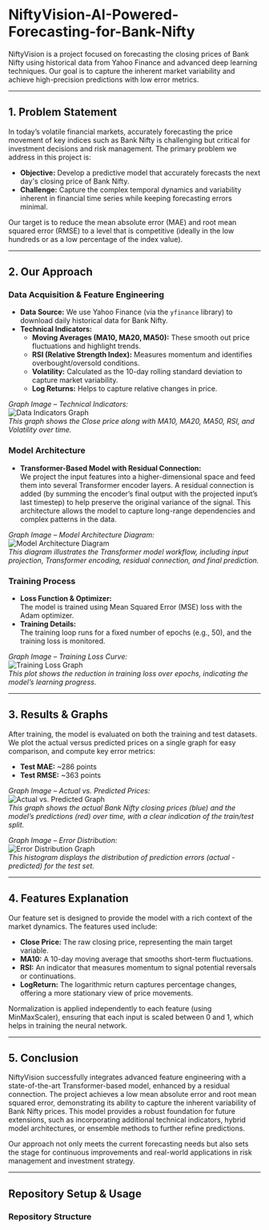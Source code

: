 # NiftyVision-AI-Powered-Forecasting-for-Bank-Nifty

NiftyVision is a project focused on forecasting the closing prices of Bank Nifty using historical data from Yahoo Finance and advanced deep learning techniques. Our goal is to capture the inherent market variability and achieve high-precision predictions with low error metrics.

---

## 1. Problem Statement

In today’s volatile financial markets, accurately forecasting the price movement of key indices such as Bank Nifty is challenging but critical for investment decisions and risk management. The primary problem we address in this project is:

- **Objective:** Develop a predictive model that accurately forecasts the next day's closing price of Bank Nifty.
- **Challenge:** Capture the complex temporal dynamics and variability inherent in financial time series while keeping forecasting errors minimal.

Our target is to reduce the mean absolute error (MAE) and root mean squared error (RMSE) to a level that is competitive (ideally in the low hundreds or as a low percentage of the index value).

---

## 2. Our Approach

### Data Acquisition & Feature Engineering
- **Data Source:** We use Yahoo Finance (via the `yfinance` library) to download daily historical data for Bank Nifty.
- **Technical Indicators:**  
  - **Moving Averages (MA10, MA20, MA50):** These smooth out price fluctuations and highlight trends.  
  - **RSI (Relative Strength Index):** Measures momentum and identifies overbought/oversold conditions.  
  - **Volatility:** Calculated as the 10-day rolling standard deviation to capture market variability.  
  - **Log Returns:** Helps to capture relative changes in price.
  
*Graph Image – Technical Indicators:*  
![Data Indicators Graph](https://your-image-link.com/data_indicators.png)  
_This graph shows the Close price along with MA10, MA20, MA50, RSI, and Volatility over time._

### Model Architecture
- **Transformer-Based Model with Residual Connection:**  
  We project the input features into a higher-dimensional space and feed them into several Transformer encoder layers. A residual connection is added (by summing the encoder’s final output with the projected input’s last timestep) to help preserve the original variance of the signal. This architecture allows the model to capture long-range dependencies and complex patterns in the data.
  
*Graph Image – Model Architecture Diagram:*  
![Model Architecture Diagram](https://your-image-link.com/model_architecture.png)  
_This diagram illustrates the Transformer model workflow, including input projection, Transformer encoding, residual connection, and final prediction._

### Training Process
- **Loss Function & Optimizer:**  
  The model is trained using Mean Squared Error (MSE) loss with the Adam optimizer.
- **Training Details:**  
  The training loop runs for a fixed number of epochs (e.g., 50), and the training loss is monitored.
  
*Graph Image – Training Loss Curve:*  
![Training Loss Graph](https://your-image-link.com/training_loss.png)  
_This plot shows the reduction in training loss over epochs, indicating the model’s learning progress._

---

## 3. Results & Graphs

After training, the model is evaluated on both the training and test datasets. We plot the actual versus predicted prices on a single graph for easy comparison, and compute key error metrics:

- **Test MAE:** ~286 points  
- **Test RMSE:** ~363 points

*Graph Image – Actual vs. Predicted Prices:*  
![Actual vs. Predicted Graph](https://your-image-link.com/actual_vs_predicted.png)  
_This graph shows the actual Bank Nifty closing prices (blue) and the model’s predictions (red) over time, with a clear indication of the train/test split._

*Graph Image – Error Distribution:*  
![Error Distribution Graph](https://your-image-link.com/error_distribution.png)  
_This histogram displays the distribution of prediction errors (actual - predicted) for the test set._

---

## 4. Features Explanation

Our feature set is designed to provide the model with a rich context of the market dynamics. The features used include:

- **Close Price:** The raw closing price, representing the main target variable.
- **MA10:** A 10-day moving average that smooths short-term fluctuations.
- **RSI:** An indicator that measures momentum to signal potential reversals or continuations.
- **LogReturn:** The logarithmic return captures percentage changes, offering a more stationary view of price movements.

Normalization is applied independently to each feature (using MinMaxScaler), ensuring that each input is scaled between 0 and 1, which helps in training the neural network.

---

## 5. Conclusion

NiftyVision successfully integrates advanced feature engineering with a state-of-the-art Transformer-based model, enhanced by a residual connection. The project achieves a low mean absolute error and root mean squared error, demonstrating its ability to capture the inherent variability of Bank Nifty prices. This model provides a robust foundation for future extensions, such as incorporating additional technical indicators, hybrid model architectures, or ensemble methods to further refine predictions.

Our approach not only meets the current forecasting needs but also sets the stage for continuous improvements and real-world applications in risk management and investment strategy.

---

## Repository Setup & Usage

### Repository Structure

